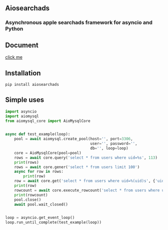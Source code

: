 


## Aiosearchads

### Asynchronous apple searchads framework for asyncio and Python

## Document

[click me](https://aiosearchads.readthedocs.io)

## Installation
```linux
pip install aiosearchads
```

## Simple uses
```python
import asyncio
import aiomysql
from aiomysql_core import AioMysqlCore


async def test_example(loop):
    pool = await aiomysql.create_pool(host='', port=3306,
                                      user='', password='',
                                      db='', loop=loop)
    core = AioMysqlCore(pool=pool)
    rows = await core.query('select * from users where uid=%s', 113)
    print(rows)
    rows = await core.gener('select * from users limit 100')
    async for row in rows:
        print(row)
    row = await core.get('select * from users where uid=%(uid)s', {'uid': 113})
    print(row)
    rowcount = await core.execute_rowcount('select * from users where uid=%(uid)s', {'uid': 113})
    print(rowcount)
    pool.close()
    await pool.wait_closed()


loop = asyncio.get_event_loop()
loop.run_until_complete(test_example(loop))
```

